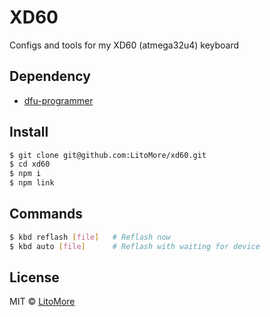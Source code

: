 # XD60

Configs and tools for my XD60 (atmega32u4) keyboard

## Dependency

- [dfu-programmer](https://github.com/dfu-programmer/dfu-programmer)

## Install

```bash
$ git clone git@github.com:LitoMore/xd60.git
$ cd xd60
$ npm i
$ npm link
```

## Commands

```bash
$ kbd reflash [file]   # Reflash now
$ kbd auto [file]      # Reflash with waiting for device
```

## License

MIT © [LitoMore](https://github.com/LitoMore)
